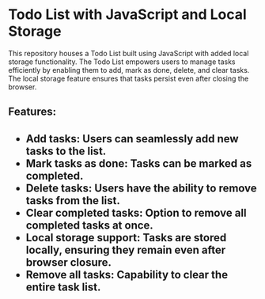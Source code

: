 <h1>Todo List with JavaScript and Local Storage</h1>

<p> This repository houses a Todo List built using JavaScript with added local storage functionality. The Todo List empowers users to manage tasks efficiently by enabling them to add, mark as done, delete, and clear tasks. The local storage feature ensures that tasks persist even after closing the browser.<p>

<h2>Features:<h2>
<ul>
<li>Add tasks: Users can seamlessly add new tasks to the list.</li>
<li>Mark tasks as done: Tasks can be marked as completed.</li>
<li>Delete tasks: Users have the ability to remove tasks from the list.</li> 
<li>Clear completed tasks: Option to remove all completed tasks at once.</li> 
<li>Local storage support: Tasks are stored locally, ensuring they remain even after browser closure. </li>
<li>Remove all tasks: Capability to clear the entire task list.</li>
</ul>
